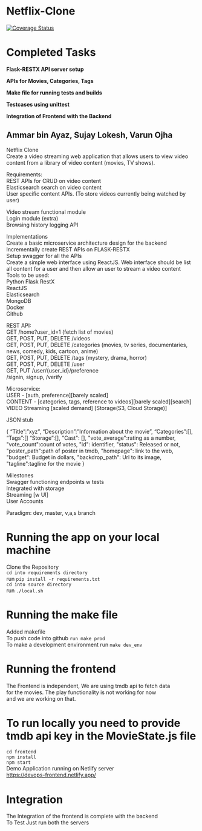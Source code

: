 # Netflix-Clone

[![Coverage Status](https://coveralls.io/repos/github/devops-project-netflix/Netflix-Clone/badge.svg?branch=master2)](https://coveralls.io/github/devops-project-netflix/Netflix-Clone?branch=master2)

# Completed Tasks

**Flask-RESTX API server setup**

**APIs for Movies, Categories, Tags**

**Make file for running tests and builds**

**Testcases using unittest**

**Integration of Frontend with the Backend**

## Ammar bin Ayaz, Sujay Lokesh, Varun Ojha

Netflix Clone  
Create a video streaming web application that allows users to view video content from a library of video content (movies, TV shows).

Requirements:  
REST APIs for CRUD on video content  
Elasticsearch search on video content  
User specific content APIs. (To store videos currently being watched by user)

Video stream functional module  
Login module (extra)  
Browsing history logging API

Implementations  
Create a basic microservice architecture design for the backend  
Incrementally create REST APIs on FLASK-RESTX  
Setup swagger for all the APIs  
Create a simple web interface using ReactJS. Web interface should be list all content for a user and then allow an user to stream a video content  
Tools to be used:  
Python Flask RestX  
ReactJS  
Elasticsearch  
MongoDB  
Docker  
Github

REST API:  
GET /home?user_id=1 (fetch list of movies)  
GET, POST, PUT, DELETE /videos  
GET, POST, PUT, DELETE /categories (movies, tv series, documentaries, news, comedy, kids, cartoon, anime)  
GET, POST, PUT, DELETE /tags (mystery, drama, horror)  
GET, POST, PUT, DELETE /user  
GET, PUT /user/{user_id}/preference  
/signin, signup, /verify

Microservice:  
USER - [auth, preference][barely scaled]  
CONTENT - [categories, tags, reference to videos][barely scaled][search]  
VIDEO Streaming [scaled demand] [Storage(S3, Cloud Storage)]

JSON stub

{
“Title”:”xyz”,
“Description”:”Information about the movie”,
“Categories”:[],
“Tags”:[]
“Storage”:[],
"Cast": [],
"vote_average":rating as a number,
"vote_count":count of votes,
"id": identifier,
"status": Released or not,
"poster_path":path of poster in tmdb,
"homepage": link to the web,
"budget": Budget in dollars,
"backdrop_path": Url to its image,
"tagline":tagline for the movie
}

Milestones  
Swagger functioning endpoints w tests  
Integrated with storage  
Streaming [w UI]  
User Accounts

Paradigm: dev, master, v,a,s branch

# Running the app on your local machine

Clone the Repository  
`cd into requirements directory`  
run `pip install -r requirements.txt`  
`cd into source directory`  
run `./local.sh`

# Running the make file

Added makefile  
 To push code into github `run make prod`  
 To make a development environment run `make dev_env`

# Running the frontend

The Frontend is independent, We are using tmdb api to fetch data  
 for the movies. The play functionality is not working for now  
 and we are working on that.

# To run locally you need to provide tmdb api key in the MovieState.js file

`cd frontend`  
 `npm install`  
 `npm start`  
 Demo Application running on Netlify server  
 https://devops-frontend.netlify.app/

# Integration

The Integration of the frontend is complete with the backend  
To Test Just run both the servers
